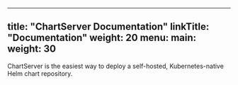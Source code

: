 
---
title: "ChartServer Documentation"
linkTitle: "Documentation"
weight: 20
menu:
  main:
    weight: 30
---

ChartServer is the easiest way to deploy a self-hosted, Kubernetes-native Helm chart repository.


